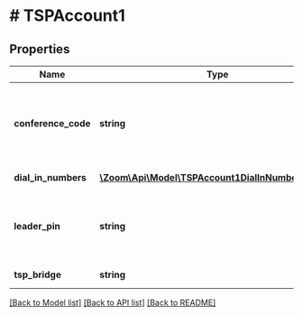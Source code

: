 # # TSPAccount1

## Properties

Name | Type | Description | Notes
------------ | ------------- | ------------- | -------------
**conference_code** | **string** | Conference code: numeric value, length is less than 16. |
**dial_in_numbers** | [**\Zoom\Api\Model\TSPAccount1DialInNumbersInner[]**](TSPAccount1DialInNumbersInner.md) | List of dial in numbers. | [optional]
**leader_pin** | **string** | Leader PIN: numeric value, length is less than 16. |
**tsp_bridge** | **string** | Telephony bridge | [optional]

[[Back to Model list]](../../README.md#models) [[Back to API list]](../../README.md#endpoints) [[Back to README]](../../README.md)
